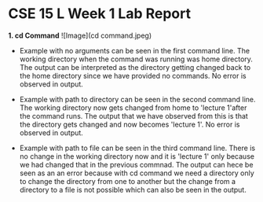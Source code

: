 # CSE 15 L Week 1 Lab Report 

**1. cd Command**
![Image](cd command.jpeg)

* Example with no arguments can be seen in the first command line. The working directory when the command was running was home directory. The output can be interpreted as the directory getting changed back to the home directory since we have provided no commands. No error is observed in output.
  
* Example with path to directory can be seen in the second command line. The working directory now gets changed from home to 'lecture 1'after the command runs. The output that we have observed from this is that the directory gets changed and now becomes 'lecture 1'. No error is observed in output.

* Example with path to file can be seen in the third command line. There is no change in the working directory now and it is 'lecture 1' only because we had changed that in the previous commnad. The output can hece be seen as an an error because with cd command we need a directory only to change the directory from one to another but the change from a directory to a file is not possible which can also be seen in the output.


